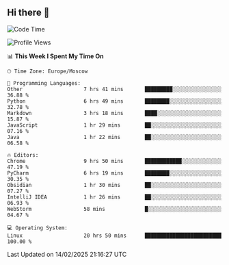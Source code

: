 ## Hi there 👋
<!--START_SECTION:waka-->
![Code Time](http://img.shields.io/badge/Code%20Time-4%2C744%20hrs%2026%20mins-blue)

![Profile Views](http://img.shields.io/badge/Profile%20Views-2-blue)

📊 **This Week I Spent My Time On** 

```text
🕑︎ Time Zone: Europe/Moscow

💬 Programming Languages: 
Other                    7 hrs 41 mins       █████████░░░░░░░░░░░░░░░░   36.88 % 
Python                   6 hrs 49 mins       ████████░░░░░░░░░░░░░░░░░   32.78 % 
Markdown                 3 hrs 18 mins       ████░░░░░░░░░░░░░░░░░░░░░   15.87 % 
JavaScript               1 hr 29 mins        ██░░░░░░░░░░░░░░░░░░░░░░░   07.16 % 
Java                     1 hr 22 mins        ██░░░░░░░░░░░░░░░░░░░░░░░   06.58 % 

🔥 Editors: 
Chrome                   9 hrs 50 mins       ████████████░░░░░░░░░░░░░   47.19 % 
PyCharm                  6 hrs 19 mins       ████████░░░░░░░░░░░░░░░░░   30.35 % 
Obsidian                 1 hr 30 mins        ██░░░░░░░░░░░░░░░░░░░░░░░   07.27 % 
IntelliJ IDEA            1 hr 26 mins        ██░░░░░░░░░░░░░░░░░░░░░░░   06.93 % 
WebStorm                 58 mins             █░░░░░░░░░░░░░░░░░░░░░░░░   04.67 % 

💻 Operating System: 
Linux                    20 hrs 50 mins      █████████████████████████   100.00 % 
```


 Last Updated on 14/02/2025 21:16:27 UTC
<!--END_SECTION:waka-->
<!--
**w3ll1ngt/w3ll1ngt** is a ✨ _special_ ✨ repository because its `README.md` (this file) appears on your GitHub profile.

Here are some ideas to get you started:

- 🔭 I’m currently working on ...
- 🌱 I’m currently learning ...
- 👯 I’m looking to collaborate on ...
- 🤔 I’m looking for help with ...
- 💬 Ask me about ...
- 📫 How to reach me: ...
- 😄 Pronouns: ...
- ⚡ Fun fact: ...
-->
